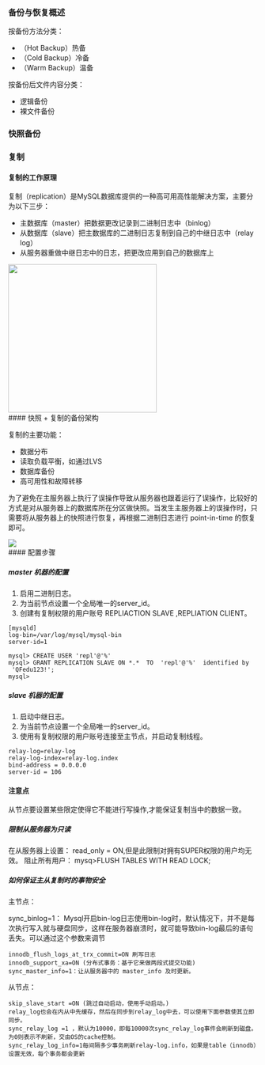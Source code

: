 ### 备份与恢复概述

按备份方法分类：

- （Hot Backup）热备
- （Cold Backup）冷备
- （Warm Backup）温备

按备份后文件内容分类：

- 逻辑备份
- 裸文件备份

### 快照备份



### 复制

#### 复制的工作原理

复制（replication）是MySQL数据库提供的一种高可用高性能解决方案，主要分为以下三步：

- 主数据库（master）把数据更改记录到二进制日志中（binlog）
- 从数据库（slave）把主数据库的二进制日志复制到自己的中继日志中（relay log）
- 从服务器重做中继日志中的日志，把更改应用到自己的数据库上

<div>
    <image src="img\5.png" height=300></image>
</div>
#### 快照 + 复制的备份架构

复制的主要功能：

- 数据分布
- 读取负载平衡，如通过LVS
- 数据库备份
- 高可用性和故障转移

为了避免在主服务器上执行了误操作导致从服务器也跟着运行了误操作，比较好的方式是对从服务器上的数据库所在分区做快照。当发生主服务器上的误操作时，只需要将从服务器上的快照进行恢复，再根据二进制日志进行 point-in-time 的恢复即可。

<div>
    <image src="img/6.png"></image>
</div>
#### 配置步骤

##### master 机器的配置

1. 启用二进制日志。
2. 为当前节点设置一个全局唯一的server_id。
3. 创建有复制权限的用户账号 REPLIACTION SLAVE ,REPLIATION CLIENT。

```
[mysqld]
log-bin=/var/log/mysql/mysql-bin
server-id=1
```

```
mysql> CREATE USER 'repl'@'%' 
mysql> GRANT REPLICATION SLAVE ON *.*  TO  'repl'@'%'  identified by 
 'QFedu123!';
mysql> 
```

##### slave 机器的配置

1. 启动中继日志。
2. 为当前节点设置一个全局唯一的server_id。
3. 使用有复制权限的用户账号连接至主节点，并启动复制线程。

```
relay-log=relay-log
relay-log-index=relay-log.index
bind-address = 0.0.0.0
server-id = 106
```

#### 注意点

从节点要设置某些限定使得它不能进行写操作,才能保证复制当中的数据一致。

#####  限制从服务器为只读
在从服务器上设置：
read_only = ON,但是此限制对拥有SUPER权限的用户均无效。
阻止所有用户：
mysq>FLUSH TABLES WITH READ LOCK;

##### 如何保证主从复制时的事物安全

主节点：

sync_binlog=1： Mysql开启bin-log日志使用bin-log时，默认情况下，并不是每次执行写入就与硬盘同步，这样在服务器崩溃时，就可能导致bin-log最后的语句丢失。可以通过这个参数来调节

```
innodb_flush_logs_at_trx_commit=ON 刷写日志
innodb_support_xa=ON (分布式事务：基于它来做两段式提交功能)
sync_master_info=1：让从服务器中的 master_info 及时更新。
```

从节点：

```
skip_slave_start =ON (跳过自动启动，使用手动启动。)
relay_log也会在内从中先缓存，然后在同步到relay_log中去，可以使用下面参数使其立即同步。
sync_relay_log =1 ，默认为10000，即每10000次sync_relay_log事件会刷新到磁盘。为0则表示不刷新，交由OS的cache控制。
sync_relay_log_info=1每间隔多少事务刷新relay-log.info，如果是table（innodb）设置无效，每个事务都会更新
```


